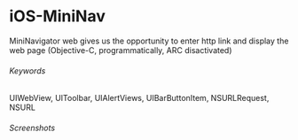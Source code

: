 iOS-MiniNav
===========

MiniNavigator web gives us the opportunity to enter http link and display the web page (Objective-C, programmatically, ARC disactivated)

###### Keywords
UIWebView, UIToolbar, UIAlertViews, UIBarButtonItem, NSURLRequest, NSURL

###### Screenshots

